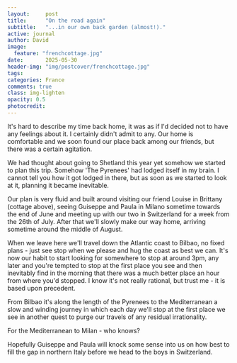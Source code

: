 ```yaml
---
layout:     post
title:      "On the road again"
subtitle:   "...in our own back garden (almost!)."
active: journal
author: David
image:
  feature: "frenchcottage.jpg"
date:       2025-05-30
header-img: "img/postcover/frenchcottage.jpg"
tags: 
categories: France 
comments: true
class: img-lighten 
opacity: 0.5
photocredit:
---
```


It's hard to describe my time back home, it was as if I'd decided not to have any feelings about it. I certainly didn't admit to any. Our home is comfortable and we soon found our place back among our friends, but there was a certain agitation.

We had thought about going to Shetland this year yet somehow we started to plan this trip. Somehow 'The Pyrenees' had lodged itself in my brain. I cannot tell you how it got lodged in there, but as soon as we started to look at it, planning it became inevitable. 

Our plan is very fluid and built around visiting our friend Louise in Brittany (cottage above), seeing Guiseppe and Paula in Milano sometime towards the end of June and meeting up with our two in Switzerland for a week from the 26th of July. After that we'll slowly make our way home, arriving sometime around the middle of August.

When we leave here we'll travel down the Atlantic coast to Bilbao, no fixed plans - just see stop when we please and hug the coast as best we can. It's now our habit to start looking for somewhere to stop at around 3pm, any later and you're tempted to stop at the first place you see and then inevitably find in the morning that there was a much better place an hour from where you'd stopped. I know it's not really rational, but trust me - it is based upon precedent.

From Bilbao it's along the length of the Pyrenees to the Mediterranean a slow and winding journey in which each day we'll stop at the first place we see in another quest to purge our travels of any residual irrationality. 

For the Mediterranean to Milan - who knows? 

Hopefully Guiseppe and Paula will knock some sense into us on how best to fill the gap in northern Italy before we head to the boys in Switzerland.




